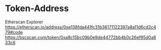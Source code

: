 # Token-Address
Etherscan Explorer
https://etherscan.io/address/0xe138fda441fc31b36171122397a8a11d6cd2c479#code
https://bscscan.com/token/0xa8c15bc09b0e9de44772bb4b0c26ef95d0a833c6
